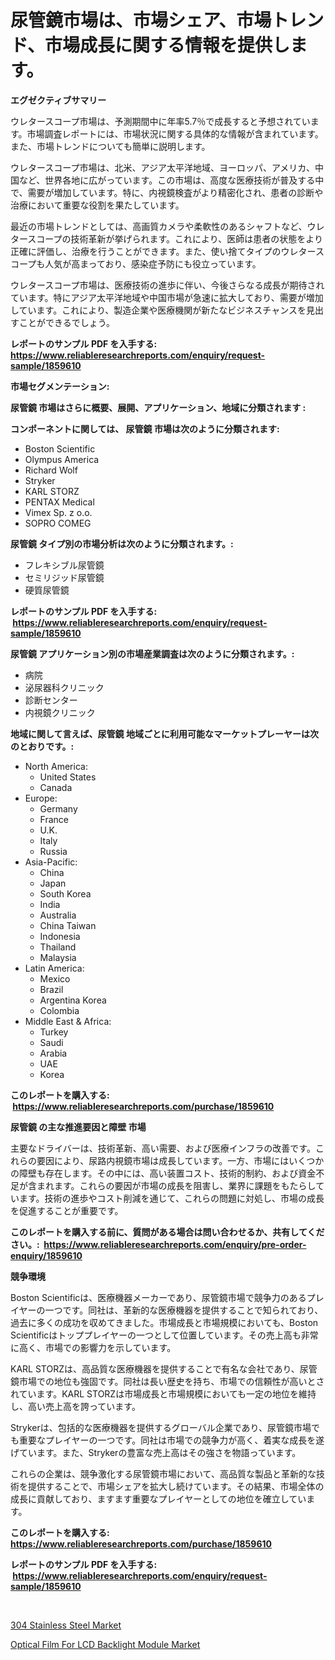 <p><h1>尿管鏡市場は、市場シェア、市場トレンド、市場成長に関する情報を提供します。</h1></p><p><strong>エグゼクティブサマリー</strong></p>
<p><p>ウレタースコープ市場は、予測期間中に年率5.7％で成長すると予想されています。市場調査レポートには、市場状況に関する具体的な情報が含まれています。また、市場トレンドについても簡単に説明します。</p><p>ウレタースコープ市場は、北米、アジア太平洋地域、ヨーロッパ、アメリカ、中国など、世界各地に広がっています。この市場は、高度な医療技術が普及する中で、需要が増加しています。特に、内視鏡検査がより精密化され、患者の診断や治療において重要な役割を果たしています。</p><p>最近の市場トレンドとしては、高画質カメラや柔軟性のあるシャフトなど、ウレタースコープの技術革新が挙げられます。これにより、医師は患者の状態をより正確に評価し、治療を行うことができます。また、使い捨てタイプのウレタースコープも人気が高まっており、感染症予防にも役立っています。</p><p>ウレタースコープ市場は、医療技術の進歩に伴い、今後さらなる成長が期待されています。特にアジア太平洋地域や中国市場が急速に拡大しており、需要が増加しています。これにより、製造企業や医療機関が新たなビジネスチャンスを見出すことができるでしょう。</p></p>
<p><strong>レポートのサンプル PDF を入手する: <a href="https://www.reliableresearchreports.com/enquiry/request-sample/1859610">https://www.reliableresearchreports.com/enquiry/request-sample/1859610</a></strong></p>
<p><strong>市場セグメンテーション:</strong></p>
<p><strong> 尿管鏡 市場はさらに概要、展開、アプリケーション、地域に分類されます :</strong></p>
<p><strong>コンポーネントに関しては、 尿管鏡 市場は次のように分類されます: &nbsp;</strong></p>
<p><ul><li>Boston Scientific</li><li>Olympus America</li><li>Richard Wolf</li><li>Stryker</li><li>KARL STORZ</li><li>PENTAX Medical</li><li>Vimex Sp. z o.o.</li><li>SOPRO COMEG</li></ul></p>
<p><strong> 尿管鏡 タイプ別の市場分析は次のように分類されます。:</strong></p>
<p><ul><li>フレキシブル尿管鏡</li><li>セミリジッド尿管鏡</li><li>硬質尿管鏡</li></ul></p>
<p><strong>レポートのサンプル PDF を入手する: &nbsp;<a href="https://www.reliableresearchreports.com/enquiry/request-sample/1859610">https://www.reliableresearchreports.com/enquiry/request-sample/1859610</a></strong></p>
<p><strong> 尿管鏡 アプリケーション別の市場産業調査は次のように分類されます。:</strong></p>
<p><ul><li>病院</li><li>泌尿器科クリニック</li><li>診断センター</li><li>内視鏡クリニック</li></ul></p>
<p><strong>地域に関して言えば、尿管鏡 地域ごとに利用可能なマーケットプレーヤーは次のとおりです。:</strong></p>
<p><ul>
    <li>
        North America:
        <ul>
            <li>United States</li>
            <li>Canada</li>
        </ul>
    </li>
    <li>
        Europe:
        <ul>
            <li>Germany</li>
            <li>France</li>
            <li>U.K.</li>
            <li>Italy</li>
            <li>Russia</li>
        </ul>
    </li>
    <li>
        Asia-Pacific:
        <ul>
            <li>China</li>
            <li>Japan</li>
            <li>South Korea</li>
            <li>India</li>
            <li>Australia</li>
            <li>China Taiwan</li>
            <li>Indonesia</li>
            <li>Thailand</li>
            <li>Malaysia</li>
        </ul>
    </li>
    <li>
        Latin America:
        <ul>
            <li>Mexico</li>
            <li>Brazil</li>
            <li>Argentina Korea</li>
            <li>Colombia</li>
        </ul>
    </li>
    <li>
        Middle East & Africa:
        <ul>
            <li>Turkey</li>
            <li>Saudi</li>
            <li>Arabia</li>
            <li>UAE</li>
            <li>Korea</li>
        </ul>
    </li>
    </ul></p>
<p><strong>このレポートを購入する: &nbsp;<a href="https://www.reliableresearchreports.com/purchase/1859610">https://www.reliableresearchreports.com/purchase/1859610</a></strong></p>
<p><strong>尿管鏡 の主な推進要因と障壁 市場</strong></p>
<p><p>主要なドライバーは、技術革新、高い需要、および医療インフラの改善です。これらの要因により、尿路内視鏡市場は成長しています。一方、市場にはいくつかの障壁も存在します。その中には、高い装置コスト、技術的制約、および資金不足が含まれます。これらの要因が市場の成長を阻害し、業界に課題をもたらしています。技術の進歩やコスト削減を通じて、これらの問題に対処し、市場の成長を促進することが重要です。</p></p>
<p><strong>このレポートを購入する前に、質問がある場合は問い合わせるか、共有してください。:&nbsp; <a href="https://www.reliableresearchreports.com/enquiry/pre-order-enquiry/1859610">https://www.reliableresearchreports.com/enquiry/pre-order-enquiry/1859610</a></strong></p>
<p><strong>競争環境</strong></p>
<p><p>Boston Scientificは、医療機器メーカーであり、尿管鏡市場で競争力のあるプレイヤーの一つです。同社は、革新的な医療機器を提供することで知られており、過去に多くの成功を収めてきました。市場成長と市場規模においても、Boston Scientificはトッププレイヤーの一つとして位置しています。その売上高も非常に高く、市場での影響力を示しています。</p><p>KARL STORZは、高品質な医療機器を提供することで有名な会社であり、尿管鏡市場での地位も強固です。同社は長い歴史を持ち、市場での信頼性が高いとされています。KARL STORZは市場成長と市場規模においても一定の地位を維持し、高い売上高を誇っています。</p><p>Strykerは、包括的な医療機器を提供するグローバル企業であり、尿管鏡市場でも重要なプレイヤーの一つです。同社は市場での競争力が高く、着実な成長を遂げています。また、Strykerの豊富な売上高はその強さを物語っています。</p><p>これらの企業は、競争激化する尿管鏡市場において、高品質な製品と革新的な技術を提供することで、市場シェアを拡大し続けています。その結果、市場全体の成長に貢献しており、ますます重要なプレイヤーとしての地位を確立しています。</p></p>
<p><strong>このレポートを購入する: &nbsp; <a href="https://www.reliableresearchreports.com/purchase/1859610">https://www.reliableresearchreports.com/purchase/1859610</a></strong></p>
<p><strong>レポートのサンプル PDF を入手する: &nbsp;<a href="https://www.reliableresearchreports.com/enquiry/request-sample/1859610">https://www.reliableresearchreports.com/enquiry/request-sample/1859610</a></strong><strong></strong></p>
<p>&nbsp;</p>
<p><p><a href="https://github.com/Hazelklievgspy6vdcsmu106w/Market-Research-Report-List-1/blob/main/304-stainless-steel-market.md">304 Stainless Steel Market</a></p><p><a href="https://picayune-night-cbd.notion.site/Optical-Film-For-LCD-Backlight-Module-Market-Research-Report-Provides-thorough-Industry-Overview-wh-03aa7bc84dc247d0948cfb38bb09cbc6">Optical Film For LCD Backlight Module Market</a></p></p>